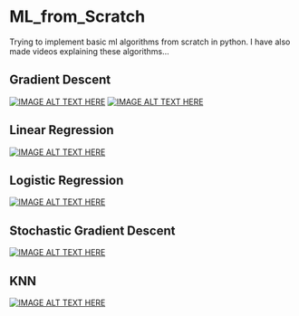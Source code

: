 # ML_from_Scratch
Trying to implement basic ml algorithms from scratch in python. I have also made videos explaining these algorithms...

## Gradient Descent
[![IMAGE ALT TEXT HERE](https://i.ytimg.com/vi/36zkIAAUcZ4/hqdefault.jpg)](https://youtu.be/36zkIAAUcZ4)
[![IMAGE ALT TEXT HERE](https://i9.ytimg.com/vi/41BiBUZbg9U/mqdefault.jpg)](https://youtu.be/41BiBUZbg9U)


## Linear Regression
[![IMAGE ALT TEXT HERE](https://i9.ytimg.com/vi/fnDO1s4fzi4/mqdefault.jpg?time=1587571269438&sqp=CIDUgfUF&rs=AOn4CLBBgHYqWd7b-zaW9FWNK9rLZKOV8A)](https://youtu.be/fnDO1s4fzi4)

## Logistic Regression
[![IMAGE ALT TEXT HERE](https://i9.ytimg.com/vi/NtjAeXppomA/mqdefault.jpg?time=1587571338233&sqp=CIDUgfUF&rs=AOn4CLCoFALGAillQMFtt0e20w4u_LweCA)](https://youtu.be/NtjAeXppomA)

## Stochastic Gradient Descent
[![IMAGE ALT TEXT HERE](https://i9.ytimg.com/vi/V8InSDYHG4s/mqdefault.jpg?time=1587571379918&sqp=CIDUgfUF&rs=AOn4CLBReRphuMda0Wg-rRULUhJpmdyoJQ)](https://youtu.be/V8InSDYHG4s)

## KNN
[![IMAGE ALT TEXT HERE](https://i9.ytimg.com/vi/0RwM2BaLNkE/mqdefault.jpg?time=1587571447110&sqp=CIDUgfUF&rs=AOn4CLCDthMfUJxuHGpDyoEeiNoRChDu2w)](https://youtu.be/0RwM2BaLNkE)
